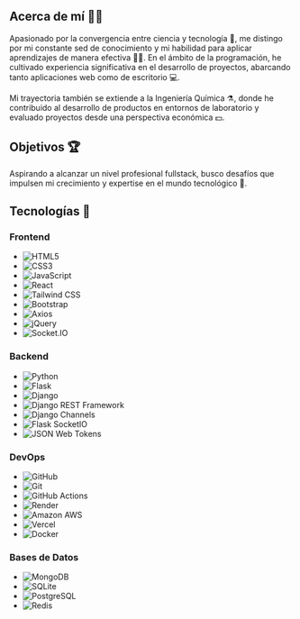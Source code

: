 ## Acerca de mí 👨‍💻

Apasionado por la convergencia entre ciencia y tecnología 🧪, me distingo por mi constante sed de conocimiento y mi habilidad para aplicar aprendizajes de manera efectiva 🧑‍🎓. En el ámbito de la programación, he cultivado experiencia significativa en el desarrollo de proyectos, abarcando tanto aplicaciones web como de escritorio 💻.

Mi trayectoria también se extiende a la Ingeniería Química ⚗️, donde he contribuido al desarrollo de productos en entornos de laboratorio y evaluado proyectos desde una perspectiva económica 💵.

## Objetivos 🏆

Aspirando a alcanzar un nivel profesional fullstack, busco desafíos que impulsen mi crecimiento y expertise en el mundo tecnológico 🐍.

## Tecnologías 🤖

### Frontend
- ![HTML5](https://img.shields.io/badge/-HTML5-E34F26?style=flat&logo=html5&logoColor=white)
- ![CSS3](https://img.shields.io/badge/-CSS3-1572B6?style=flat&logo=css3&logoColor=white)
- ![JavaScript](https://img.shields.io/badge/-JavaScript-F7DF1E?style=flat&logo=javascript&logoColor=black)
- ![React](https://img.shields.io/badge/-React-61DAFB?style=flat&logo=react&logoColor=black)
- ![Tailwind CSS](https://img.shields.io/badge/-TailwindCSS-38B2AC?style=flat&logo=tailwind-css&logoColor=white)
- ![Bootstrap](https://img.shields.io/badge/-Bootstrap-7952B3?style=flat&logo=bootstrap&logoColor=white)
- ![Axios](https://img.shields.io/badge/-Axios-5A29E4?style=flat&logo=axios&logoColor=white)
- ![jQuery](https://img.shields.io/badge/-jQuery-0769AD?style=flat&logo=jquery&logoColor=white)
- ![Socket.IO](https://img.shields.io/badge/-Socket.IO-010101?style=flat&logo=socket.io&logoColor=white)

### Backend
- ![Python](https://img.shields.io/badge/-Python-3776AB?style=flat&logo=python&logoColor=white)
- ![Flask](https://img.shields.io/badge/-Flask-000000?style=flat&logo=flask&logoColor=white)
- ![Django](https://img.shields.io/badge/-Django-092E20?style=flat&logo=django&logoColor=white)
- ![Django REST Framework](https://img.shields.io/badge/-Django%20REST%20Framework-092E20?style=flat&logo=django&logoColor=white)
- ![Django Channels](https://img.shields.io/badge/-Django%20Channels-092E20?style=flat&logo=django&logoColor=white)
- ![Flask SocketIO](https://img.shields.io/badge/-Flask%20SocketIO-000000?style=flat&logo=flask&logoColor=white)
- ![JSON Web Tokens](https://img.shields.io/badge/-JWT-000000?style=flat&logo=json-web-tokens&logoColor=white)

### DevOps
- ![GitHub](https://img.shields.io/badge/-GitHub-181717?style=flat&logo=github&logoColor=white)
- ![Git](https://img.shields.io/badge/-Git-F05032?style=flat&logo=git&logoColor=white)
- ![GitHub Actions](https://img.shields.io/badge/-GitHub%20Actions-2088FF?style=flat&logo=github-actions&logoColor=white)
- ![Render](https://img.shields.io/badge/-Render-00979D?style=flat&logo=render&logoColor=white)
- ![Amazon AWS](https://img.shields.io/badge/-Amazon%20AWS-232F3E?style=flat&logo=amazon-aws&logoColor=white)
- ![Vercel](https://img.shields.io/badge/-Vercel-000000?style=flat&logo=vercel&logoColor=white)
- ![Docker](https://img.shields.io/badge/-Docker-2496ED?style=flat&logo=docker&logoColor=white)

### Bases de Datos
- ![MongoDB](https://img.shields.io/badge/-MongoDB-47A248?style=flat&logo=mongodb&logoColor=white)
- ![SQLite](https://img.shields.io/badge/-SQLite-003B57?style=flat&logo=sqlite&logoColor=white)
- ![PostgreSQL](https://img.shields.io/badge/-PostgreSQL-336791?style=flat&logo=postgresql&logoColor=white)
- ![Redis](https://img.shields.io/badge/-Redis-DC382D?style=flat&logo=redis&logoColor=white)

